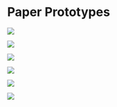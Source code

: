 # Paper Prototypes





![](../.gitbook/assets/image%20%281%29.png)



![](../.gitbook/assets/image%20%286%29.png)

![](../.gitbook/assets/image%20%2811%29.png)

![](../.gitbook/assets/image%20%2817%29.png)

![](../.gitbook/assets/image%20%2825%29.png)

![](../.gitbook/assets/image%20%284%29.png)



